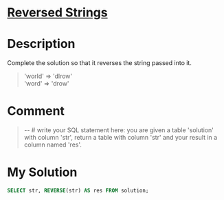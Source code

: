 # [Reversed Strings](https://www.codewars.com/kata/5168bb5dfe9a00b126000018)

# Description
Complete the solution so that it reverses the string passed into it.

>'world'  =>  'dlrow'\
'word'   =>  'drow'

# Comment
>-- # write your SQL statement here: you are given a table 'solution' with column 'str', return a table with column 'str' and your result in a column named 'res'.

# My Solution
```SQL
SELECT str, REVERSE(str) AS res FROM solution;
```
